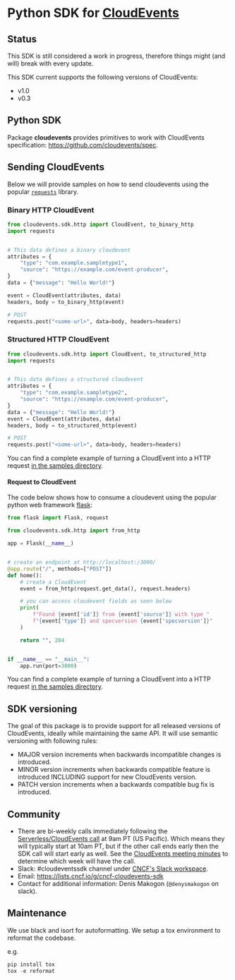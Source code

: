 # Python SDK for [CloudEvents](https://github.com/cloudevents/spec)

## Status

This SDK is still considered a work in progress, therefore things might (and
will) break with every update.

This SDK current supports the following versions of CloudEvents:

- v1.0
- v0.3

## Python SDK

Package **cloudevents** provides primitives to work with CloudEvents specification: https://github.com/cloudevents/spec.

## Sending CloudEvents

Below we will provide samples on how to send cloudevents using the popular
[`requests`](http://docs.python-requests.org) library.

### Binary HTTP CloudEvent

```python
from cloudevents.sdk.http import CloudEvent, to_binary_http
import requests


# This data defines a binary cloudevent
attributes = {
    "type": "com.example.sampletype1",
    "source": "https://example.com/event-producer",
}
data = {"message": "Hello World!"}

event = CloudEvent(attributes, data)
headers, body = to_binary_http(event)

# POST
requests.post("<some-url>", data=body, headers=headers)
```

### Structured HTTP CloudEvent

```python
from cloudevents.sdk.http import CloudEvent, to_structured_http
import requests


# This data defines a structured cloudevent
attributes = {
    "type": "com.example.sampletype2",
    "source": "https://example.com/event-producer",
}
data = {"message": "Hello World!"}
event = CloudEvent(attributes, data)
headers, body = to_structured_http(event)

# POST
requests.post("<some-url>", data=body, headers=headers)
```

You can find a complete example of turning a CloudEvent into a HTTP request [in the samples directory](samples/http-json-cloudevents/client.py).

#### Request to CloudEvent

The code below shows how to consume a cloudevent using the popular python web framework
[flask](https://flask.palletsprojects.com/en/1.1.x/quickstart/):

```python
from flask import Flask, request

from cloudevents.sdk.http import from_http

app = Flask(__name__)


# create an endpoint at http://localhost:/3000/
@app.route("/", methods=["POST"])
def home():
    # create a CloudEvent
    event = from_http(request.get_data(), request.headers)

    # you can access cloudevent fields as seen below
    print(
        f"Found {event['id']} from {event['source']} with type "
        f"{event['type']} and specversion {event['specversion']}"
    )

    return "", 204


if __name__ == "__main__":
    app.run(port=3000)
```

You can find a complete example of turning a CloudEvent into a HTTP request [in the samples directory](samples/http-json-cloudevents/server.py).

## SDK versioning

The goal of this package is to provide support for all released versions of CloudEvents, ideally while maintaining
the same API. It will use semantic versioning with following rules:

- MAJOR version increments when backwards incompatible changes is introduced.
- MINOR version increments when backwards compatible feature is introduced INCLUDING support for new CloudEvents version.
- PATCH version increments when a backwards compatible bug fix is introduced.

## Community

- There are bi-weekly calls immediately following the [Serverless/CloudEvents
  call](https://github.com/cloudevents/spec#meeting-time) at
  9am PT (US Pacific). Which means they will typically start at 10am PT, but
  if the other call ends early then the SDK call will start early as well.
  See the [CloudEvents meeting minutes](https://docs.google.com/document/d/1OVF68rpuPK5shIHILK9JOqlZBbfe91RNzQ7u_P7YCDE/edit#)
  to determine which week will have the call.
- Slack: #cloudeventssdk channel under
  [CNCF's Slack workspace](https://slack.cncf.io/).
- Email: https://lists.cncf.io/g/cncf-cloudevents-sdk
- Contact for additional information: Denis Makogon (`@denysmakogon` on slack).

## Maintenance

We use black and isort for autoformatting. We setup a tox environment to reformat
the codebase.

e.g.

```python
pip install tox
tox -e reformat
```
